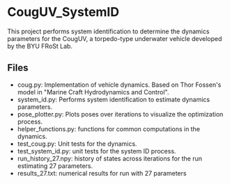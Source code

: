 # CougUV_SystemID

This project performs system identification to determine the dynamics parameters for the CougUV, a torpedo-type underwater vehicle developed by the BYU FRoSt Lab. 

## Files
- coug.py: Implementation of vehicle dynamics. Based on Thor Fossen's model in "Marine Craft Hydrodynamics and Control". 
- system_id.py: Performs system identification to estimate dynamics parameters. 
- pose_plotter.py: Plots poses over iterations to visualize the optimization process. 
- helper_functions.py: functions for common computations in the dynamics.
- test_coug.py: Unit tests for the dynamics.
- test_system_id.py: unit tests for the system ID process. 
- run_history_27.npy: history of states across iterations for the run estimating 27 parameters.
- results_27.txt: numerical results for run with 27 parameters
